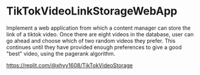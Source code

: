 # TikTokVideoLinkStorageWebApp
Implement a web application from which a content manager can store the link of a tiktok video. Once there are eight videos in the database, 
user can go ahead and choose which of two random videos they prefer. 
This continues until they have provided enough preferences to give a good "best" video, using the pagerank algorithm.


https://replit.com/@xhyy1608/TikTokVideoStorage

